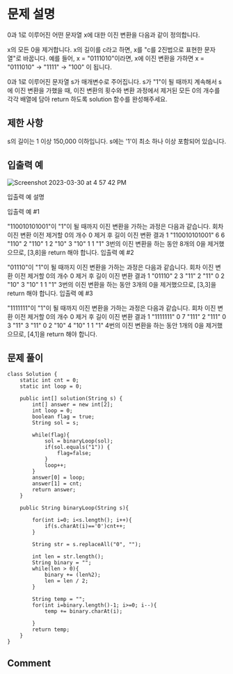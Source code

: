 # 문제 설명
0과 1로 이루어진 어떤 문자열 x에 대한 이진 변환을 다음과 같이 정의합니다.

x의 모든 0을 제거합니다.
x의 길이를 c라고 하면, x를 "c를 2진법으로 표현한 문자열"로 바꿉니다.
예를 들어, x = "0111010"이라면, x에 이진 변환을 가하면 x = "0111010" -> "1111" -> "100" 이 됩니다.

0과 1로 이루어진 문자열 s가 매개변수로 주어집니다. s가 "1"이 될 때까지 계속해서 s에 이진 변환을 가했을 때, 
이진 변환의 횟수와 변환 과정에서 제거된 모든 0의 개수를 각각 배열에 담아 return 하도록 solution 함수를 완성해주세요.

## 제한 사항

s의 길이는 1 이상 150,000 이하입니다.
s에는 '1'이 최소 하나 이상 포함되어 있습니다.

## 입출력 예
![Screenshot 2023-03-30 at 4 57 42 PM](https://user-images.githubusercontent.com/86146128/228769202-6122e94e-a344-4415-8189-63ab0a2c6630.png)

입출력 예 설명

입출력 예 #1

"110010101001"이 "1"이 될 때까지 이진 변환을 가하는 과정은 다음과 같습니다.
회차	이진 변환 이전	제거할 0의 개수	0 제거 후 길이	이진 변환 결과
1	"110010101001"	6	6	"110"
2	"110"	          1	2	"10"
3	"10"	          1	1	"1"
3번의 이진 변환을 하는 동안 8개의 0을 제거했으므로, [3,8]을 return 해야 합니다.
입출력 예 #2

"01110"이 "1"이 될 때까지 이진 변환을 가하는 과정은 다음과 같습니다.
회차	이진 변환 이전	제거할 0의 개수	0 제거 후 길이	이진 변환 결과
1	"01110"	2	3	"11"
2	"11"	0	2	"10"
3	"10"	1	1	"1"
3번의 이진 변환을 하는 동안 3개의 0을 제거했으므로, [3,3]을 return 해야 합니다.
입출력 예 #3

"1111111"이 "1"이 될 때까지 이진 변환을 가하는 과정은 다음과 같습니다.
회차	이진 변환 이전	제거할 0의 개수	0 제거 후 길이	이진 변환 결과
1	"1111111"	0	7	"111"
2	"111"	0	3	"11"
3	"11"	0	2	"10"
4	"10"	1	1	"1"
4번의 이진 변환을 하는 동안 1개의 0을 제거했으므로, [4,1]을 return 해야 합니다.

## 문제 풀이

```
class Solution {
    static int cnt = 0;
    static int loop = 0;
    
    public int[] solution(String s) {
        int[] answer = new int[2];
        int loop = 0;
        boolean flag = true;
        String sol = s;
        
        while(flag){
            sol = binaryLoop(sol);
            if(sol.equals("1")) {
                flag=false;
            }
            loop++;
        }
        answer[0] = loop;
        answer[1] = cnt;
        return answer;
    }
    
    public String binaryLoop(String s){
       
        for(int i=0; i<s.length(); i++){
            if(s.charAt(i)=='0')cnt++;
        }
  
        String str = s.replaceAll("0", "");
     
        int len = str.length();
        String binary = "";
        while(len > 0){
            binary += (len%2);
            len = len / 2;
        }
        
        String temp = "";
        for(int i=binary.length()-1; i>=0; i--){
            temp += binary.charAt(i);
            
        }
        return temp;
    }
}
```

## Comment
